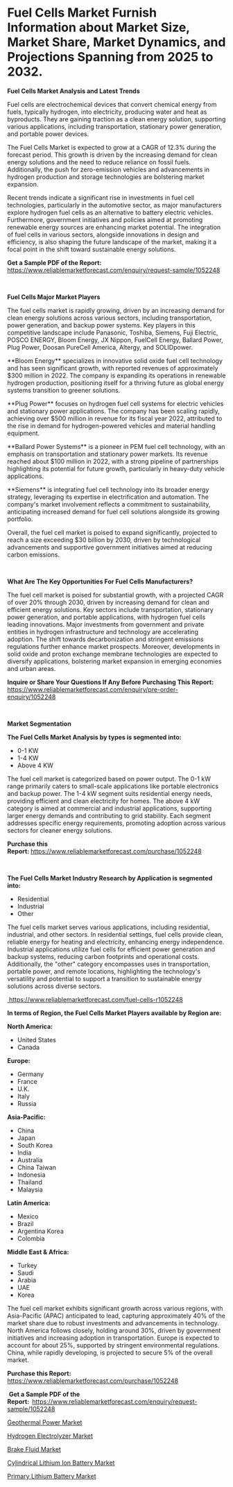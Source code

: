 <p><h1>Fuel Cells Market Furnish Information about Market Size, Market Share, Market Dynamics, and Projections Spanning from 2025 to 2032.</h1></p><p><strong>Fuel Cells Market Analysis and Latest Trends</strong></p>
<p><p>Fuel cells are electrochemical devices that convert chemical energy from fuels, typically hydrogen, into electricity, producing water and heat as byproducts. They are gaining traction as a clean energy solution, supporting various applications, including transportation, stationary power generation, and portable power devices.</p><p>The Fuel Cells Market is expected to grow at a CAGR of 12.3% during the forecast period. This growth is driven by the increasing demand for clean energy solutions and the need to reduce reliance on fossil fuels. Additionally, the push for zero-emission vehicles and advancements in hydrogen production and storage technologies are bolstering market expansion. </p><p>Recent trends indicate a significant rise in investments in fuel cell technologies, particularly in the automotive sector, as major manufacturers explore hydrogen fuel cells as an alternative to battery electric vehicles. Furthermore, government initiatives and policies aimed at promoting renewable energy sources are enhancing market potential. The integration of fuel cells in various sectors, alongside innovations in design and efficiency, is also shaping the future landscape of the market, making it a focal point in the shift toward sustainable energy solutions.</p></p>
<p><strong>Get a Sample PDF of the Report:&nbsp;</strong> <a href="https://www.reliablemarketforecast.com/enquiry/request-sample/1052248?utm_campaign=1110&utm_medium=2&utm_source=Github&utm_content=ia&utm_term=07042025&utm_id=fuel-cells">https://www.reliablemarketforecast.com/enquiry/request-sample/1052248</a></p>
<p>&nbsp;</p>
<p><strong>Fuel Cells Major Market Players</strong></p>
<p><p>The fuel cells market is rapidly growing, driven by an increasing demand for clean energy solutions across various sectors, including transportation, power generation, and backup power systems. Key players in this competitive landscape include Panasonic, Toshiba, Siemens, Fuji Electric, POSCO ENERGY, Bloom Energy, JX Nippon, FuelCell Energy, Ballard Power, Plug Power, Doosan PureCell America, Altergy, and SOLIDpower.</p><p>**Bloom Energy** specializes in innovative solid oxide fuel cell technology and has seen significant growth, with reported revenues of approximately $300 million in 2022. The company is expanding its operations in renewable hydrogen production, positioning itself for a thriving future as global energy systems transition to greener solutions.</p><p>**Plug Power** focuses on hydrogen fuel cell systems for electric vehicles and stationary power applications. The company has been scaling rapidly, achieving over $500 million in revenue for its fiscal year 2022, attributed to the rise in demand for hydrogen-powered vehicles and material handling equipment. </p><p>**Ballard Power Systems** is a pioneer in PEM fuel cell technology, with an emphasis on transportation and stationary power markets. Its revenue reached about $100 million in 2022, with a strong pipeline of partnerships highlighting its potential for future growth, particularly in heavy-duty vehicle applications.</p><p>**Siemens** is integrating fuel cell technology into its broader energy strategy, leveraging its expertise in electrification and automation. The company's market involvement reflects a commitment to sustainability, anticipating increased demand for fuel cell solutions alongside its growing portfolio.</p><p>Overall, the fuel cell market is poised to expand significantly, projected to reach a size exceeding $30 billion by 2030, driven by technological advancements and supportive government initiatives aimed at reducing carbon emissions.</p></p>
<p>&nbsp;</p>
<p><strong>What Are The Key Opportunities For Fuel Cells Manufacturers?</strong></p>
<p><p>The fuel cell market is poised for substantial growth, with a projected CAGR of over 20% through 2030, driven by increasing demand for clean and efficient energy solutions. Key sectors include transportation, stationary power generation, and portable applications, with hydrogen fuel cells leading innovations. Major investments from government and private entities in hydrogen infrastructure and technology are accelerating adoption. The shift towards decarbonization and stringent emissions regulations further enhance market prospects. Moreover, developments in solid oxide and proton exchange membrane technologies are expected to diversify applications, bolstering market expansion in emerging economies and urban areas.</p></p>
<p><strong>Inquire or Share Your Questions If Any Before Purchasing This Report:</strong> <a href="https://www.reliablemarketforecast.com/enquiry/pre-order-enquiry/1052248?utm_campaign=1110&utm_medium=2&utm_source=Github&utm_content=ia&utm_term=07042025&utm_id=fuel-cells">https://www.reliablemarketforecast.com/enquiry/pre-order-enquiry/1052248</a></p>
<p>&nbsp;</p>
<p><strong>Market Segmentation</strong></p>
<p><strong>The Fuel Cells Market Analysis by types is segmented into:</strong></p>
<p><ul><li>0-1 KW</li><li>1-4 KW</li><li>Above 4 KW</li></ul></p>
<p><p>The fuel cell market is categorized based on power output. The 0-1 kW range primarily caters to small-scale applications like portable electronics and backup power. The 1-4 kW segment suits residential energy needs, providing efficient and clean electricity for homes. The above 4 kW category is aimed at commercial and industrial applications, supporting larger energy demands and contributing to grid stability. Each segment addresses specific energy requirements, promoting adoption across various sectors for cleaner energy solutions.</p></p>
<p><strong>Purchase this Report:&nbsp;</strong><a href="https://www.reliablemarketforecast.com/purchase/1052248?utm_campaign=1110&utm_medium=2&utm_source=Github&utm_content=ia&utm_term=07042025&utm_id=fuel-cells">https://www.reliablemarketforecast.com/purchase/1052248</a></p>
<p>&nbsp;</p>
<p><strong>The Fuel Cells Market Industry Research by Application is segmented into:</strong></p>
<p><ul><li>Residential</li><li>Industrial</li><li>Other</li></ul></p>
<p><p>The fuel cells market serves various applications, including residential, industrial, and other sectors. In residential settings, fuel cells provide clean, reliable energy for heating and electricity, enhancing energy independence. Industrial applications utilize fuel cells for efficient power generation and backup systems, reducing carbon footprints and operational costs. Additionally, the "other" category encompasses uses in transportation, portable power, and remote locations, highlighting the technology's versatility and potential to support a transition to sustainable energy solutions across diverse sectors.</p></p>
<p><a href="https://www.reliablemarketforecast.com/fuel-cells-r1052248?utm_campaign=1110&utm_medium=2&utm_source=Github&utm_content=ia&utm_term=07042025&utm_id=fuel-cells">&nbsp;https://www.reliablemarketforecast.com/fuel-cells-r1052248</a></p>
<p><strong>In terms of Region, the Fuel Cells Market Players available by Region are:</strong></p>
<p>
    <p> <strong> North America: </strong>
        <ul>
            <li>United States</li>
            <li>Canada</li>
        </ul>
        </p> 
    <p> <strong> Europe: </strong>
        <ul>
            <li>Germany</li>
            <li>France</li>
            <li>U.K.</li>
            <li>Italy</li>
            <li>Russia</li>
        </ul>
        </p> 
    <p> <strong> Asia-Pacific: </strong>
        <ul>
            <li>China</li>
            <li>Japan</li>
            <li>South Korea</li>
            <li>India</li>
            <li>Australia</li>
            <li>China Taiwan</li>
            <li>Indonesia</li>
            <li>Thailand</li>
            <li>Malaysia</li>
        </ul>
        </p> 
    <p> <strong> Latin America: </strong>
        <ul>
            <li>Mexico</li>
            <li>Brazil</li>
            <li>Argentina Korea</li>
            <li>Colombia</li>
        </ul>
        </p> 
    <p> <strong> Middle East & Africa: </strong>
        <ul>
            <li>Turkey</li>
            <li>Saudi</li>
            <li>Arabia</li>
            <li>UAE</li>
            <li>Korea</li>
        </ul>
    </p>
    </p>
<p><p>The fuel cell market exhibits significant growth across various regions, with Asia-Pacific (APAC) anticipated to lead, capturing approximately 40% of the market share due to robust investments and advancements in technology. North America follows closely, holding around 30%, driven by government initiatives and increasing adoption in transportation. Europe is expected to account for about 25%, supported by stringent environmental regulations. China, while rapidly developing, is projected to secure 5% of the overall market.  </p></p>
<p><strong>Purchase this Report: </strong><a href="https://www.reliablemarketforecast.com/purchase/1052248?utm_campaign=1110&utm_medium=2&utm_source=Github&utm_content=ia&utm_term=07042025&utm_id=fuel-cells">https://www.reliablemarketforecast.com/purchase/1052248</a></p>
<p>&nbsp;<strong>Get a Sample PDF of the Report:&nbsp;&nbsp;</strong><a href="https://www.reliablemarketforecast.com/enquiry/request-sample/1052248?utm_campaign=1110&utm_medium=2&utm_source=Github&utm_content=ia&utm_term=07042025&utm_id=fuel-cells">https://www.reliablemarketforecast.com/enquiry/request-sample/1052248</a></p>
<p><strong></strong></p>
<p><p><a href="https://github.com/luerabollevc/Market-Research-Report-List-1/blob/main/geothermal-power-market.md?utm_campaign=1110&utm_medium=2&utm_source=Github&utm_content=ia&utm_term=07042025&utm_id=fuel-cells">Geothermal Power Market</a></p><p><a href="https://github.com/tyreinhssan/Market-Research-Report-List-1/blob/main/hydrogen-electrolyzer-market.md?utm_campaign=1110&utm_medium=2&utm_source=Github&utm_content=ia&utm_term=07042025&utm_id=fuel-cells">Hydrogen Electrolyzer Market</a></p><p><a href="https://github.com/hiwatchucuy/Market-Research-Report-List-1/blob/main/brake-fluid-market.md?utm_campaign=1110&utm_medium=2&utm_source=Github&utm_content=ia&utm_term=07042025&utm_id=fuel-cells">Brake Fluid Market</a></p><p><a href="https://github.com/barlevsebako/Market-Research-Report-List-1/blob/main/cylindrical-lithium-ion-battery-market.md?utm_campaign=1110&utm_medium=2&utm_source=Github&utm_content=ia&utm_term=07042025&utm_id=fuel-cells">Cylindrical Lithium Ion Battery Market</a></p><p><a href="https://github.com/aertsfecto0h/Market-Research-Report-List-1/blob/main/primary-lithium-battery-market.md?utm_campaign=1110&utm_medium=2&utm_source=Github&utm_content=ia&utm_term=07042025&utm_id=fuel-cells">Primary Lithium Battery Market</a></p></p>